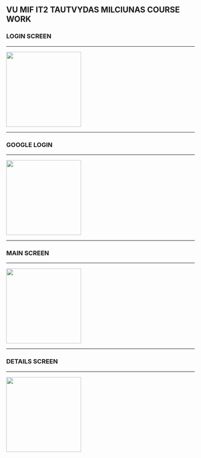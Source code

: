 ## VU MIF IT2 TAUTVYDAS MILCIUNAS COURSE WORK
### LOGIN SCREEN
----
<img src="https://i.gyazo.com/d24e029b0c76f6918f4110ac9fcdd3f3.png" width="200">

----
### GOOGLE LOGIN
----
<img src="https://i.gyazo.com/d79e1b59b6b450913afd1822d90dc86d.png" width="200">

----
### MAIN SCREEN
----
<img src="https://i.gyazo.com/fa34abd36520000a264808e66ebb1813.png" width="200">

----
### DETAILS SCREEN
----
<img src="https://i.gyazo.com/55f80ab713a59224e65b96117d98622d.png" width="200">
